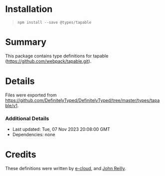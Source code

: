 # Installation
> `npm install --save @types/tapable`

# Summary
This package contains type definitions for tapable (https://github.com/webpack/tapable.git).

# Details
Files were exported from https://github.com/DefinitelyTyped/DefinitelyTyped/tree/master/types/tapable/v1.

### Additional Details
 * Last updated: Tue, 07 Nov 2023 20:08:00 GMT
 * Dependencies: none

# Credits
These definitions were written by [e-cloud](https://github.com/e-cloud), and [John Reilly](https://github.com/johnnyreilly).
